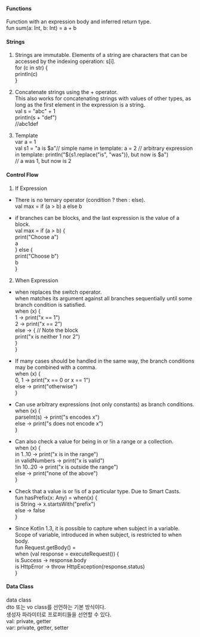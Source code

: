 #### Functions
Function with an expression body and inferred return type.  
fun sum(a: Int, b: Int) = a + b  

#### Strings
1. Strings are immutable. Elements of a string are characters that can be accessed by the indexing operation: s[i].  
for (c in str) {  
    println(c)  
}  

2. Concatenate strings using the + operator.  
This also works for concatenating strings with values of other types, as long as the first element in the expression is a string.  
val s = "abc" + 1  
println(s + "def")  
//abc1def  

3. Template  
var a = 1  
val s1 = "a is $a"// simple name in template:  
a = 2  
// arbitrary expression in template:  
println("${s1.replace("is", "was")}, but now is $a")  
// a was 1, but now is 2  

#### Control Flow
1. If Expression  
- There is no ternary operator (condition ? then : else).  
val max = if (a > b) a else b  

- if branches can be blocks, and the last expression is the value of a block.  
val max = if (a > b) {  
    print("Choose a")  
    a  
} else {  
    print("Choose b")  
    b  
}  

2. When Expression
- when replaces the switch operator.  
when matches its argument against all branches sequentially until some branch condition is satisfied.  
when (x) {  
    1 -> print("x == 1")  
    2 -> print("x == 2")  
    else -> { // Note the block  
        print("x is neither 1 nor 2")  
    }  
}  

- If many cases should be handled in the same way, the branch conditions may be combined with a comma.  
when (x) {  
    0, 1 -> print("x == 0 or x == 1")  
    else -> print("otherwise")  
}  

- Can use arbitrary expressions (not only constants) as branch conditions.  
when (x) {  
    parseInt(s) -> print("s encodes x")  
    else -> print("s does not encode x")  
}  

- Can also check a value for being in or !in a range or a collection.  
when (x) {  
    in 1..10 -> print("x is in the range")  
    in validNumbers -> print("x is valid")  
    !in 10..20 -> print("x is outside the range")  
    else -> print("none of the above")  
}  

- Check that a value is or !is of a particular type. Due to Smart Casts.  
fun hasPrefix(x: Any) = when(x) {  
    is String -> x.startsWith("prefix")  
    else -> false  
}  

- Since Kotlin 1.3, it is possible to capture when subject in a variable.  
Scope of variable, introduced in when subject, is restricted to when body.  
fun Request.getBody() =  
    when (val response = executeRequest()) {  
        is Success -> response.body  
        is HttpError -> throw HttpException(response.status)  
    }  

#### Data Class
data class  
dto 또는 vo class를 선언하는 기본 방식이다.  
생성자 파라미터로 프로퍼티들을 선언할 수 있다.  
val: private, getter  
var: private, getter, setter  
